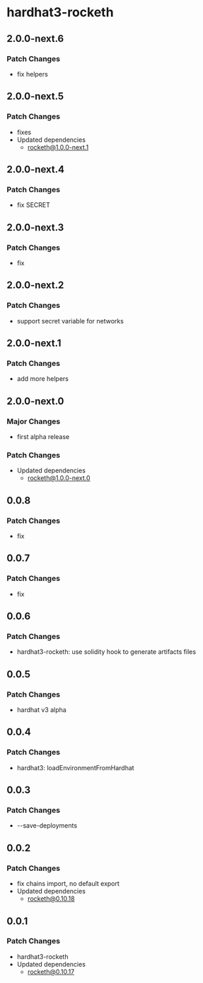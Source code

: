 # hardhat3-rocketh

## 2.0.0-next.6

### Patch Changes

- fix helpers

## 2.0.0-next.5

### Patch Changes

- fixes
- Updated dependencies
  - rocketh@1.0.0-next.1

## 2.0.0-next.4

### Patch Changes

- fix SECRET

## 2.0.0-next.3

### Patch Changes

- fix

## 2.0.0-next.2

### Patch Changes

- support secret variable for networks

## 2.0.0-next.1

### Patch Changes

- add more helpers

## 2.0.0-next.0

### Major Changes

- first alpha release

### Patch Changes

- Updated dependencies
  - rocketh@1.0.0-next.0

## 0.0.8

### Patch Changes

- fix

## 0.0.7

### Patch Changes

- fix

## 0.0.6

### Patch Changes

- hardhat3-rocketh: use solidity hook to generate artifacts files

## 0.0.5

### Patch Changes

- hardhat v3 alpha

## 0.0.4

### Patch Changes

- hardhat3: loadEnvironmentFromHardhat

## 0.0.3

### Patch Changes

- --save-deployments

## 0.0.2

### Patch Changes

- fix chains import, no default export
- Updated dependencies
  - rocketh@0.10.18

## 0.0.1

### Patch Changes

- hardhat3-rocketh
- Updated dependencies
  - rocketh@0.10.17
